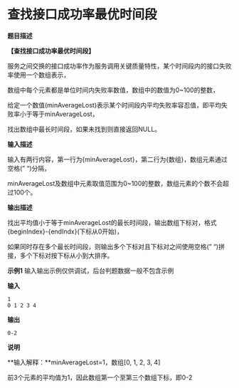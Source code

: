 # 查找接口成功率最优时间段

**题目描述**

**【查找接口成功率最优时间段】**

服务之间交换的接口成功率作为服务调用关键质量特性，某个时间段内的接口失败率使用一个数组表示，

数组中每个元素都是单位时间内失败率数值，数组中的数值为0~100的整数，

给定一个数值(minAverageLost)表示某个时间段内平均失败率容忍值，即平均失败率小于等于minAverageLost，

找出数组中最长时间段，如果未找到则直接返回NULL。

**输入描述**

输入有两行内容，第一行为{minAverageLost}，第二行为{数组}，数组元素通过空格(” “)分隔，

minAverageLost及数组中元素取值范围为0~100的整数，数组元素的个数不会超过100个。

**输出描述**

找出平均值小于等于minAverageLost的最长时间段，输出数组下标对，格式{beginIndex}-{endIndx}(下标从0开始)，

如果同时存在多个最长时间段，则输出多个下标对且下标对之间使用空格(” “)拼接，多个下标对按下标从小到大排序。

**示例1** 输入输出示例仅供调试，后台判题数据一般不包含示例

**输入**

```
1
0 1 2 3 4
```

**输出**

```
0-2
```

**说明**

**输入解释：**minAverageLost=1，数组[0, 1, 2, 3, 4]

前3个元素的平均值为1，因此数组第一个至第三个数组下标，即0-2